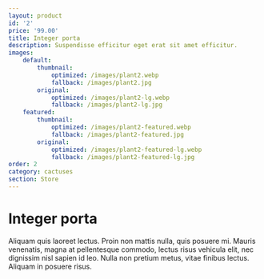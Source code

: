 ```yaml
---
layout: product
id: '2'
price: '99.00'
title: Integer porta
description: Suspendisse efficitur eget erat sit amet efficitur. 
images:
    default:
        thumbnail:
            optimized: /images/plant2.webp
            fallback: /images/plant2.jpg
        original:
            optimized: /images/plant2-lg.webp
            fallback: /images/plant2-lg.jpg
    featured: 
        thumbnail:
            optimized: /images/plant2-featured.webp
            fallback: /images/plant2-featured.jpg
        original:
            optimized: /images/plant2-featured-lg.webp
            fallback: /images/plant2-featured-lg.jpg
order: 2
category: cactuses
section: Store
---
```


# Integer porta

Aliquam quis laoreet lectus. Proin non mattis nulla, quis posuere mi. Mauris venenatis, magna at pellentesque commodo, lectus risus vehicula elit, nec dignissim nisl sapien id leo. Nulla non pretium metus, vitae finibus lectus. Aliquam in posuere risus.